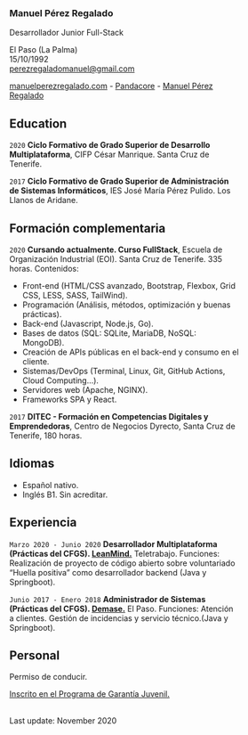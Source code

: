 <meta name="viewport" content="width=device-width, initial-scale=1">
<link rel="stylesheet" href="github-markdown.css">
<style>
   .markdown-body {
		box-sizing: border-box;
		min-width: 200px;
		max-width: 980px;
		margin: 0 auto;
		padding: 45px;
	}

  @media (max-width: 767px) {
		.markdown-body {
			padding: 15px;
		}
	}
</style>
<article class="markdown-body">

### Manuel Pérez Regalado
Desarrollador Junior Full-Stack

El Paso (La Palma)<br/>
15/10/1992<br/>
perezregaladomanuel@gmail.com<br/>

<div id="webaddress">
  <a href="http://manuelperezregalado.com/"><i class="fas fa-home"></i> manuelperezregalado.com</a> - 
  <a href="https://pandacore.github.io"><i class="fab fa-github"></i> Pandacore</a> - 
  <a href="https://www.linkedin.com/in/manuel-perez-regalado/"><i class="fab fa-linkedin"></i> Manuel Pérez Regalado</a>
</div>

## Education

`2020`
**Ciclo Formativo de Grado Superior de Desarrollo Multiplataforma**, CIFP César Manrique. Santa Cruz de Tenerife.

`2017`
**Ciclo Formativo de Grado Superior de Administración de Sistemas Informáticos**, IES José María Pérez Pulido. Los Llanos de Aridane.

## Formación complementaria

`2020`
**Cursando actualmente. Curso FullStack**, Escuela de Organización Industrial (EOI). Santa Cruz de Tenerife. 335 horas. Contenidos: 

- Front-end (HTML/CSS avanzado, Bootstrap, Flexbox, Grid CSS, LESS, SASS, TailWind).
- Programación (Análisis, métodos, optimización y buenas prácticas).
- Back-end (Javascript, Node.js, Go).
- Bases de datos (SQL: SQLite, MariaDB, NoSQL: MongoDB).
- Creación de APIs públicas en el back-end y consumo en el cliente.
- Sistemas/DevOps (Terminal, Linux, Git, GitHub Actions, Cloud Computing...).
- Servidores web (Apache, NGINX).
- Frameworks SPA y React.

`2017`
**DITEC - Formación en Competencias Digitales y Emprendedoras**, Centro de Negocios Dyrecto, Santa Cruz de Tenerife, 180 horas.

## Idiomas

- Español nativo.
- Inglés B1. Sin acreditar.

## Experiencia

`Marzo 2020 - Junio 2020`
**Desarrollador Multiplataforma (Prácticas del CFGS). <a href="https://leanmind.es/es/"> LeanMind.</a>** Teletrabajo. Funciones: Realización de proyecto de código abierto sobre voluntariado “Huella positiva” como desarrollador backend (Java y Springboot).

`Junio 2017 - Enero 2018`
**Administrador de Sistemas (Prácticas del CFGS). <a href="http://www.demasesl.com/"> Demase.</a>** El Paso. Funciones: Atención a clientes. Gestión de incidencias y servicio técnico.(Java y Springboot).


## Personal

Permiso de conducir.

<a href="https://empresas.infoempleo.com/hrtrends/garantia-juvenil-que-beneficios-obtienen-las-empresas-por-la-contratacion-de-jovenes"> Inscrito en el Programa de Garantía Juvenil.</a>

<br/>Last update: November 2020<br/><br/>

</article>

